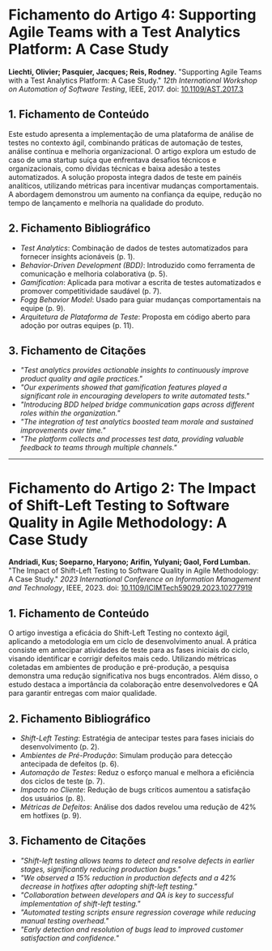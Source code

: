 # Fichamento do Artigo 4: Supporting Agile Teams with a Test Analytics Platform: A Case Study

**Liechti, Olivier; Pasquier, Jacques; Reis, Rodney.** "Supporting Agile Teams with a Test Analytics Platform: A Case Study." *12th International Workshop on Automation of Software Testing*, IEEE, 2017. doi: [10.1109/AST.2017.3](https://doi.org/10.1109/AST.2017.3)

## 1. Fichamento de Conteúdo

Este estudo apresenta a implementação de uma plataforma de análise de testes no contexto ágil, combinando práticas de automação de testes, análise contínua e melhoria organizacional. O artigo explora um estudo de caso de uma startup suíça que enfrentava desafios técnicos e organizacionais, como dívidas técnicas e baixa adesão a testes automatizados. A solução proposta integra dados de teste em painéis analíticos, utilizando métricas para incentivar mudanças comportamentais. A abordagem demonstrou um aumento na confiança da equipe, redução no tempo de lançamento e melhoria na qualidade do produto.

## 2. Fichamento Bibliográfico

- _Test Analytics_: Combinação de dados de testes automatizados para fornecer insights acionáveis (p. 1).
- _Behavior-Driven Development (BDD)_: Introduzido como ferramenta de comunicação e melhoria colaborativa (p. 5).
- _Gamification_: Aplicada para motivar a escrita de testes automatizados e promover competitividade saudável (p. 7).
- _Fogg Behavior Model_: Usado para guiar mudanças comportamentais na equipe (p. 9).
- _Arquitetura de Plataforma de Teste_: Proposta em código aberto para adoção por outras equipes (p. 11).

## 3. Fichamento de Citações

- _"Test analytics provides actionable insights to continuously improve product quality and agile practices."_  
- _"Our experiments showed that gamification features played a significant role in encouraging developers to write automated tests."_  
- _"Introducing BDD helped bridge communication gaps across different roles within the organization."_  
- _"The integration of test analytics boosted team morale and sustained improvements over time."_  
- _"The platform collects and processes test data, providing valuable feedback to teams through multiple channels."_  

---

# Fichamento do Artigo 2: The Impact of Shift-Left Testing to Software Quality in Agile Methodology: A Case Study

**Andriadi, Kus; Soeparno, Haryono; Arifin, Yulyani; Gaol, Ford Lumban.** "The Impact of Shift-Left Testing to Software Quality in Agile Methodology: A Case Study." *2023 International Conference on Information Management and Technology*, IEEE, 2023. doi: [10.1109/ICIMTech59029.2023.10277919](https://doi.org/10.1109/ICIMTech59029.2023.10277919)

## 1. Fichamento de Conteúdo

O artigo investiga a eficácia do Shift-Left Testing no contexto ágil, aplicando a metodologia em um ciclo de desenvolvimento anual. A prática consiste em antecipar atividades de teste para as fases iniciais do ciclo, visando identificar e corrigir defeitos mais cedo. Utilizando métricas coletadas em ambientes de produção e pré-produção, a pesquisa demonstra uma redução significativa nos bugs encontrados. Além disso, o estudo destaca a importância da colaboração entre desenvolvedores e QA para garantir entregas com maior qualidade.

## 2. Fichamento Bibliográfico

- _Shift-Left Testing_: Estratégia de antecipar testes para fases iniciais do desenvolvimento (p. 2).  
- _Ambientes de Pré-Produção_: Simulam produção para detecção antecipada de defeitos (p. 6).  
- _Automação de Testes_: Reduz o esforço manual e melhora a eficiência dos ciclos de teste (p. 7).  
- _Impacto no Cliente_: Redução de bugs críticos aumentou a satisfação dos usuários (p. 8).  
- _Métricas de Defeitos_: Análise dos dados revelou uma redução de 42% em hotfixes (p. 9).

## 3. Fichamento de Citações

- _"Shift-left testing allows teams to detect and resolve defects in earlier stages, significantly reducing production bugs."_  
- _"We observed a 15% reduction in production defects and a 42% decrease in hotfixes after adopting shift-left testing."_  
- _"Collaboration between developers and QA is key to successful implementation of shift-left testing."_  
- _"Automated testing scripts ensure regression coverage while reducing manual testing overhead."_  
- _"Early detection and resolution of bugs lead to improved customer satisfaction and confidence."_  
